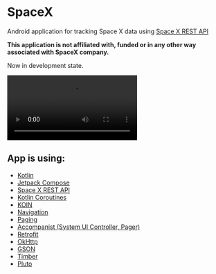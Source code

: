 # SpaceX
Android application for tracking Space X data using [Space X REST API](https://github.com/r-spacex/SpaceX-API)

**This application is not affiliated with, funded or in any other way associated with SpaceX company.**

Now in development state.

![main](https://user-images.githubusercontent.com/23438229/180867722-02dbb16a-1e4d-4a4b-941d-b62a774ce578.mp4)



## App is using:
* [Kotlin](https://kotlinlang.org/)
* [Jetpack Compose](https://developer.android.com/jetpack/compose)
* [Space X REST API](https://github.com/r-spacex/SpaceX-API)
* [Kotlin Coroutines](https://kotlinlang.org/docs/coroutines-overview.html)
* [KOIN](https://insert-koin.io)
* [Navigation](https://developer.android.com/jetpack/compose/navigation)
* [Paging](https://developer.android.com/jetpack/androidx/releases/paging)
* [Accompanist (System UI Controller, Pager)](https://google.github.io/accompanist/)
* [Retrofit](https://square.github.io/retrofit/)
* [OkHttp](https://square.github.io/okhttp/)
* [GSON](https://github.com/google/gson)
* [Timber](https://github.com/JakeWharton/timber)
* [Pluto](https://github.com/plutolib/pluto)
